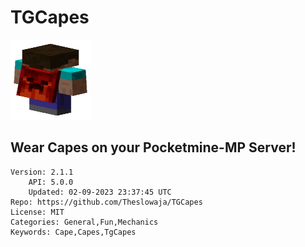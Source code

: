 # TGCapes
<img src="https://raw.githubusercontent.com/Theslowaja/TGCapes/0913b1d57757d4545666cbdac6c224865255a40a/cape.png" width="128" height="128" />

## Wear Capes on your Pocketmine-MP Server!
```properties
Version: 2.1.1
    API: 5.0.0
    Updated: 02-09-2023 23:37:45 UTC
Repo: https://github.com/Theslowaja/TGCapes
License: MIT
Categories: General,Fun,Mechanics
Keywords: Cape,Capes,TgCapes
```